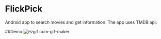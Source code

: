 # FlickPick
Android app to search movies and get information. The app uses TMDB api.

##Demo
![ezgif com-gif-maker](https://user-images.githubusercontent.com/64823855/156894752-bd8bcfbc-8610-4ce2-819e-ee4ee795eeb0.gif)


